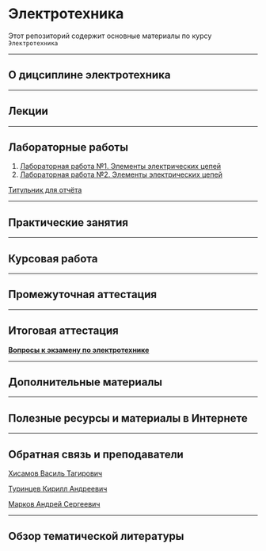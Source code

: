 # Электротехника  
          
Этот репозиторий содержит основные материалы по курсу `Электротехника`

---
## О дицсиплине электротехника
---
## Лекции
---
## Лабораторные работы

1. [Лабораторная работа №1. Элементы электрических цепей](./Labs/Lab_1/README.md)
2. [Лабораторная работа №2. Элементы электрических цепей](./Labs/Lab_2/README.md)

[Титульник для отчёта](./Labs/Main_temp.docx)

---
## Практические занятия
---
## Курсовая работа
---
## Промежуточная аттестация
---
## Итоговая аттестация

**[Вопросы к экзамену по электротехнике](./exam/README.md)**

---
## Дополнительные материалы
---
## Полезные ресурсы и материалы в Интернете
---
## Обратная связь и преподаватели

[Хисамов Василь Тагирович](https://t.me/PascalVT)

[Туринцев Кирилл Андреевич](https://t.me/BillyScreezo)

[Марков Андрей Сергеевич](https://vk.com/id114160468)

---
## Обзор тематической литературы



